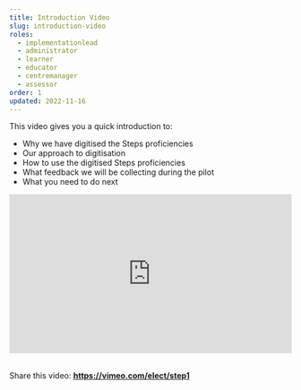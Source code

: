 ```yaml
---
title: Introduction Video
slug: introduction-video
roles:
  - implementationlead
  - administrator
  - learner
  - educator
  - centremanager
  - assessor
order: 1
updated: 2022-11-16
---
```

This video gives you a quick introduction to:
-	Why we have digitised the Steps proficiencies
-	Our approach to digitisation
-	How to use the digitised Steps proficiencies
-	What feedback we will be collecting during the pilot
-	What you need to do next

<div style="padding:56.25% 0 0 0;position:relative;"><iframe src="https://player.vimeo.com/video/771104421?h=f4c1eb5165&amp;badge=0&amp;autopause=0&amp;player_id=0&amp;app_id=58479" frameborder="0" allow="autoplay; fullscreen; picture-in-picture" allowfullscreen style="position:absolute;top:0;left:0;width:100%;height:100%;" title="Digitised Steps proficiencies"></iframe></div><script src="https://player.vimeo.com/api/player.js"></script><br />

Share this video: **https://vimeo.com/elect/step1**